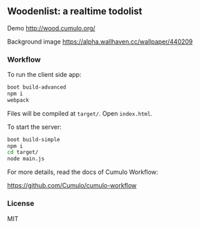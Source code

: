 
Woodenlist: a realtime todolist
------

Demo http://wood.cumulo.org/

Background image https://alpha.wallhaven.cc/wallpaper/440209

### Workflow

To run the client side app:

```bash
boot build-advanced
npm i
webpack
```

Files will be compiled at `target/`. Open `index.html`.

To start the server:

```bash
boot build-simple
npm i
cd target/
node main.js
```

For more details, read the docs of Cumulo Workflow:

https://github.com/Cumulo/cumulo-workflow

### License

MIT

